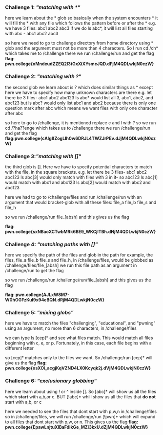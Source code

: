 ### Challenge 1: _"matching with *"_
here we learn about the * glob
so basically when the system encounters * it will fill the * with any file which follows the pattern before or after the *
e.g. we have 3 files: abc1 abc2 abc3
if we do ls abc*, it will list all files starting with abc - abc1 abc2 abc3

so here we need to go to challenge directory from home directory using * glob and the argument must not be more than 4 characters.
So I run cd /ch* which takes me to /challenge
there we run /challenge/run and get the flag
**flag: pwn.college{oMndeudZZEQ2l3tGxXiXYsmcJQD.dFjM4QDLwkjN0czW}**

### Challenge 2: _"matching with ?"_
the second glob we learn about is ?
which does similar things as * except here we have to specify how many unknown characters are there
e.g. let there be 3 files- abc1 abc2 abc123
ls abc* would list all 3, abc1, abc2, and abc123
but ls abc? would only list abc1 and abc2 because there is only one question mark after abc which means we want files with only one character after abc

so here to go to /challenge, it is mentioned replace c and l with ?
so we run cd /?ha??enge which takes us to /challenge
there we run /challenge/run and get the flag
**flag:pwn.college{cAIg8ZogLIh0w6DRJL4TWZJrPEv.dJjM4QDLwkjN0czW}**

### Challenge 3:_"matching with []"_
the third glob is []. Here we have to specify potential characters to match with the file, in the square brackets.
e.g. let there be 3 files- abc1 abc2 abc123
ls abc[3] would only match with files with 3 in it- so abc123
ls abc[1] would match with abc1 and abc123
ls abc[2] would match with abc2 and abc123

here we had to go to /challenge/files and run /challenge/run with an argument that would bracket-glob with all these files: file_a file_b file_s and file_h

so we run /challenge/run file_[absh] and this gives us the flag

**flag: pwn.college{sxNBaoXCTwbMRk6BE9_WKCjlTBh.dNjM4QDLwkjN0czW}**

### Challenge 4: _"matching paths with []"_
here we specify the path of the files and glob in the path
for example, the files, file_a file_b file_s and file_h, in /challenge/files, would be globbed as /challenge/files/file_[absh]
we run this file path as an argument in /challenge/run to get the flag

so we run /challenge/run /challenge/run/file_[absh] and this gives us the flag

**flag: pwn.college{AJLxW8M7-W0hOGFzKul9x94eBQN.dRjM4QDLwkjN0czW}**

### Challenge 5: _"mixing globs"_
here we have to match the files "challenging", "educational", and "pwning" using an argument, no more than 6 characters, in /challenge/files

we can type ls [cep]* and see what files match. This would match all files beginning with c, e, or p. Fortunately, in this case, each file begins with a different letter

so [cep]* matches only to the files we want. So /challenge/run [cep]* will give us the flag
**flag: pwn.college{osXOi_acgjKqVZND4LX0Kcyqk2j.dVjM4QDLwkjN0czW}**

### Challenge 6: _"exclusionary globbing"_
here we learn about using ! or ^ inside []. So [abc]* will show us all the files which **start** with a,b,or c. BUT [!abc]* whill show us all the files that **do not** start with a,b, or c

here we needed to see the files that dont start with p,w,n in /challenge/files
so in /challenge/files, we will run /challenge/run [!pwn]* which will expand to all files that dont start with p,w, or n. This gives us the flag 
**flag: pwn.college{EpawLnjtuXlBaFdikGe_MZi3kxU.dZjM4QDLwkjN0czW}**

